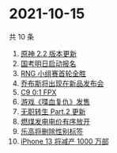 # 2021-10-15

共 10 条

<!-- BEGIN ZHIHUSEARCH -->
<!-- 最后更新时间 Fri Oct 15 2021 00:12:11 GMT+0800 (China Standard Time) -->
1. [原神 2.2 版本更新](https://www.zhihu.com/search?q=原神)
1. [国考明日启动报名](https://www.zhihu.com/search?q=国考)
1. [RNG 小组赛首轮全胜](https://www.zhihu.com/search?q=RNG)
1. [乔布斯将出现在新品发布会](https://www.zhihu.com/search?q=乔布斯)
1. [C9 0:1 FPX](https://www.zhihu.com/search?q=FPX)
1. [游戏《喋血复仇》发售](https://www.zhihu.com/search?q=喋血复仇)
1. [无职转生 Part.2 更新](https://www.zhihu.com/search?q=无职转生)
1. [燃煤发电电价有序放开](https://www.zhihu.com/search?q=电价)
1. [乐高将删除性别标签](https://www.zhihu.com/search?q=乐高)
1. [iPhone 13 将减产 1000 万部](https://www.zhihu.com/search?q=iPhone减产)
<!-- END ZHIHUSEARCH -->
